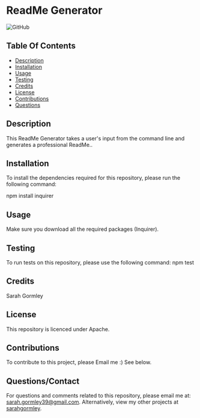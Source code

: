 
# ReadMe Generator

![GitHub](https://img.shields.io/badge/license-Apache-yellow.svg)

## Table Of Contents
* [Description](#description)
* [Installation](#installation)
* [Usage](#usage)
* [Testing](#testing)
* [Credits](#credits)
* [License](#license)
* [Contributions](#contributions)
* [Questions](#questionscontact)



## Description
This ReadMe Generator takes a user's input from the command line and generates a professional ReadMe..


## Installation
To install the dependencies required for this repository, please run the following command:

npm install inquirer


## Usage
Make sure you download all the required packages (Inquirer).

## Testing
To run tests on this repository, please use the following command:
npm test


## Credits
Sarah Gormley


## License
This repository is licenced under Apache.

## Contributions
To contribute to this project, please Email me :) See below.


## Questions/Contact
For questions and comments related to this repository, please email me at: sarah.gormley39@gmail.com. Alternatively, view my other projects at [sarahgormley](https://github.com/sarahgormley).
